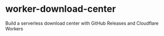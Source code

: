 # worker-download-center
Build a serverless download center with GitHub Releases and Cloudflare Workers

